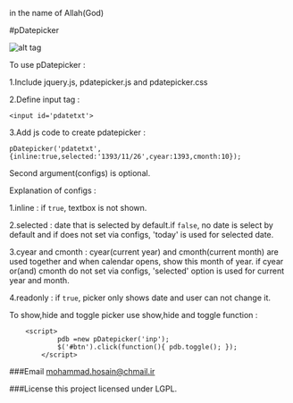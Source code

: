 in the name of Allah(God)

#pDatepicker

![alt tag](https://raw.githubusercontent.com/mohammadhosain/pDatepicker/master/screenshot.png)

To use pDatepicker :  

1.Include jquery.js, pdatepicker.js and pdatepicker.css

2.Define input tag :

	<input id='pdatetxt'>

3.Add js code to create pdatepicker :

	pDatepicker('pdatetxt',{inline:true,selected:'1393/11/26',cyear:1393,cmonth:10});

Second argument(configs) is optional.

Explanation of configs :

1.inline : if `true`, textbox is not shown.

2.selected : date that is selected by default.if `false`, no date is select by default and if does not set via configs, 'today' is used for selected date. 

3.cyear and cmonth : cyear(current year) and cmonth(current month) are used together and when calendar opens, show this month of year.
if cyear or(and) cmonth do not set via configs, 'selected' option is used for current year and month.

4.readonly : if `true`, picker only shows date and user can not change it.


To show,hide and toggle picker use show,hide and toggle function :

```
	<script>
            pdb =new pDatepicker('inp');
            $('#btn').click(function(){ pdb.toggle(); });
        </script>
```


###Email
mohammad.hosain@chmail.ir

###License
this project licensed under LGPL.
